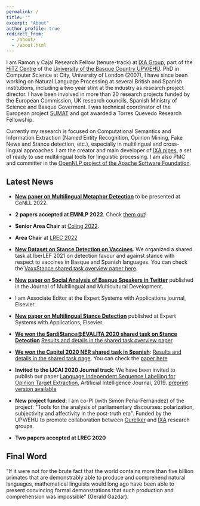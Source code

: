 ```yaml
---
permalink: /
title: ""
excerpt: "About"
author_profile: true
redirect_from:
  - /about/
  - /about.html
---
```



I am Ramon y Cajal Research Fellow (tenure-track) at [IXA Group](http://ixa.eus), part of the [HiTZ Centre](http://hitz.eus) of the [University of the Basque Country UPV/EHU](http://www.ehu.eus). PhD in Computer Science at City, University of London (2007), I have since been working on Natural Language Processing at several British and Spanish institutions, including a two year stint at the industry as research project director. I have been involved in more than 20 research projects funded by the European Commission, UK research councils, Spanish Ministry of Science and Basque Goverment. I was technical coordinator of the European project [SUMAT](http://www.fp7-sumat-project.eu) and got awarded a Torres Quevedo Research Fellowship.

Currently my research is focused on Computational Semantics and Information Extraction (Named Entity Recognition, Opinion Mining, Fake News and Stance detection, etc.), especially in multilingual and cross-lingual approaches. I am the creator and main developer of [IXA pipes](http://ixa2.si.ehu.es/ixa-pipes), a set of ready to use multilingual tools for linguistic processing. I am also PMC and committer in the [OpenNLP project of the Apache Software Foundation](https://opennlp.apache.org/).

## Latest News

+ **[New paper on Multilingual Metaphor Detection](https://arxiv.org/pdf/2210.10358)** to be presented at CoNLL 2022.
+ **2 papers accepted at EMNLP 2022**. Check [them out](https://ragerri.github.io/publications/)!

+ **Senior Area Chair** at [Coling 2022](https://coling2022.org).

+ **Area Chair** at [LREC 2022](https://lrec2022.lrec-conf.org/en/committees/area-chairs/)

+ **[New Dataset on Stance Detection on Vaccines](https://vaxxstance.github.io/)**. We organized a shared task at IberLEF 2021 on detection favour and against stance with respect to vaccines in Basque and Spanish languages. You can check the [VaxxStance shared task overview paper here](http://journal.sepln.org/sepln/ojs/ojs/index.php/pln/article/view/6387/3807).

+ **[New paper on Social Analysis of Basque Speakers in Twitter](https://www.tandfonline.com/eprint/HTDYHF8ETG6B9HHJZ9T2/full?target=10.1080/01434632.2021.1962331)** published in the Journal of Multilingual and Multicultural Development.

+ I am Associate Editor at the Expert Systems with Applications journal, Elsevier.

+ **[New paper on Multilingual Stance Detection](https://www.sciencedirect.com/science/article/pii/S095741742031191X?dgcid=author)** published at Expert Systems with Applications, Elsevier.

+ **[We won the SardiStance@EVALITA 2020 shared task on Stance Detection](http://ceur-ws.org/Vol-2765/paper120.pdf)** [Results and details in the shared task overview paper](http://ceur-ws.org/Vol-2765/paper159.pdf)

+ **[We won the Capitel 2020 NER shared task in Spanish](http://www.ehu.eus/ehusfera/ixa/2020/05/28/2732/)**: [Results and details in the shared task page](https://sites.google.com/view/capitel2020). You can check the [paper here](https://ragerri.github.io/files/ixaera-capitel2020.pdf)

+ **Invited to the IJCAI 2020 Journal track**: We have been invited to publish our paper [Language Independent Sequence Labelling for Opinion Target Extraction](https://doi.org/10.1016/j.artint.2018.12.002), Artificial Intelligence Journal, 2019. [preprint version available](https://ragerri.github.io/files/ijcai2020.pdf)

+ **New project funded**: I am co-PI (with Simón Peña-Fernandez) of the project: "Tools for the analysis of parliamentary discourses: polarization, subjectivity and affectivity in the post-truth era". Funded by the UPV/EHU to promote collaboration between [GureIker](https://www.ehu.eus/en/web/gureiker/home) and [IXA](https://ixa.eus/) research groups.

+ **Two papers accepted at LREC 2020** 

## Final Word

"If it were not for the brute fact that the world contains more than five billion primates that are demonstrably able to produce and comprehend natural languages, mathematical linguists would long ago have been able to present convincing formal demonstrations that such production and comprehension was impossible" (Gerald Gazdar).

